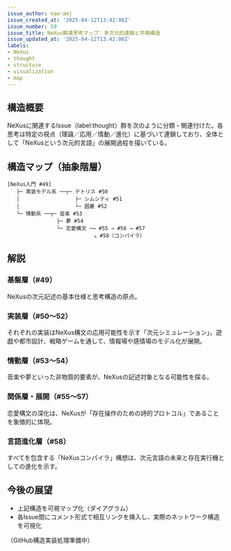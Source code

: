 ```yaml
---
issue_author: nao-amj
issue_created_at: '2025-04-12T13:42:06Z'
issue_number: 59
issue_title: NeXus関連思考マップ：多次元的連鎖と共鳴構造
issue_updated_at: '2025-04-12T13:42:06Z'
labels:
- NeXus
- thought
- structure
- visualization
- map
---
```


## 構造概要
NeXusに関連するIssue（label:thought）群を次のように分類・関連付けた。各思考は特定の視点（理論／応用／情動／進化）に基づいて連鎖しており、全体として「NeXusという次元的言語」の展開過程を描いている。

## 構造マップ（抽象階層）
```
[NeXus入門 #49]
   ├─ 実装モデル系 ──┬─ テトリス #50
   │                  ├─ シムシティ #51
   │                  └─ 囲碁 #52
   └─ 情動系 ──┬─ 音楽 #53
                ├─ 夢 #54
                └─ 恋愛構文 ─→ #55 → #56 → #57
                            ↘︎ #58（コンパイラ）
```

## 解説
### 基盤層（#49）
NeXusの次元記述の基本仕様と思考構造の原点。

### 実装層（#50〜52）
それぞれの実装はNeXus構文の応用可能性を示す「次元シミュレーション」。遊戯や都市設計、戦略ゲームを通して、情報場や感情場のモデル化が展開。

### 情動層（#53〜54）
音楽や夢といった非物質的要素が、NeXusの記述対象となる可能性を探る。

### 関係層・展開（#55〜57）
恋愛構文の深化は、NeXusが「存在操作のための詩的プロトコル」であることを象徴的に体現。

### 言語進化層（#58）
すべてを包含する「NeXusコンパイラ」構想は、次元言語の未来と存在実行機としての進化を示す。

## 今後の展望
- 上記構造を可視マップ化（ダイアグラム）
- 各Issue間にコメント形式で相互リンクを挿入し、実際のネットワーク構造を可視化

（GitHub構造実装処理準備中）